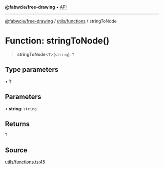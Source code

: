 **@fabwcie/free-drawing** • [API](../../../README.md)

***

[@fabwcie/free-drawing](../../../README.md) / [utils/functions](../README.md) / stringToNode

# Function: stringToNode()

> **stringToNode**\<`T`\>(`string`): `T`

## Type parameters

• **T**

## Parameters

• **string**: `string`

## Returns

`T`

## Source

[utils/functions.ts:45](https://github.com/fabienwnklr/free-drawing/blob/master/src/utils/functions.ts#L45)
